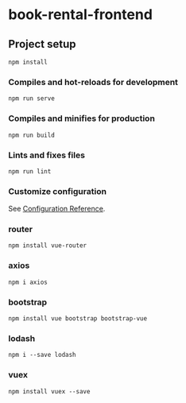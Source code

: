 # book-rental-frontend

## Project setup
```
npm install
```

### Compiles and hot-reloads for development
```
npm run serve
```

### Compiles and minifies for production
```
npm run build
```

### Lints and fixes files
```
npm run lint
```

### Customize configuration
See [Configuration Reference](https://cli.vuejs.org/config/).

### router

```
npm install vue-router
```

### axios

```
npm i axios
```

### bootstrap

```
npm install vue bootstrap bootstrap-vue
```

### lodash
```
npm i --save lodash
```

### vuex
```
npm install vuex --save
```


